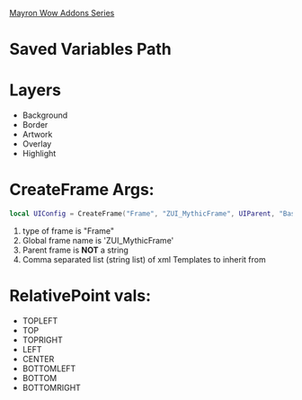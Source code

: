 [Mayron Wow Addons Series](https://www.youtube.com/watch?v=2G4iKA1m0FA&list=PL3wt7cLYn4N-3D3PTTUZBM2t1exFmoA2G&index=8)

# Saved Variables Path


# Layers
- Background
- Border
- Artwork
- Overlay
- Highlight


# CreateFrame Args:
```lua
local UIConfig = CreateFrame("Frame", "ZUI_MythicFrame", UIParent, "BasicFrameTemplateWithInset");
```
1. type of frame is "Frame"
2. Global frame name is 'ZUI_MythicFrame'
3. Parent frame is **NOT** a string
4. Comma separated list (string list) of xml Templates to inherit from

# RelativePoint vals:
- TOPLEFT
- TOP
- TOPRIGHT
- LEFT
- CENTER
- BOTTOMLEFT
- BOTTOM
- BOTTOMRIGHT
